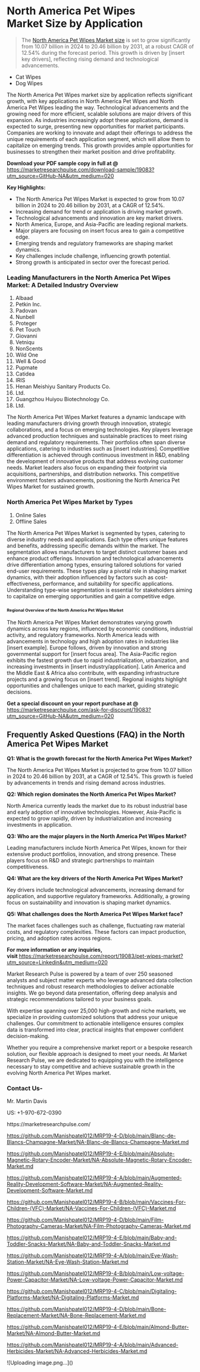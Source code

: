 <h1>North America Pet Wipes Market&nbsp;Size by Application</h1><blockquote><p>The <a href="https://marketresearchpulse.com/download-sample/19083?utm_source=GitHub-NA&amp;utm_medium=020">North America Pet Wipes Market size</a> is set to grow significantly from 10.07 billion in 2024 to 20.46 billion by 2031, at a robust CAGR of 12.54% during the forecast period. This growth is driven by [insert key drivers], reflecting rising demand and technological advancements.</p></blockquote><ul><li>Cat Wipes<li> Dog Wipes</li></ul><p>The North America Pet Wipes market size by application reflects significant growth, with key applications in North America Pet Wipes and North America Pet Wipes leading the way. Technological advancements and the growing need for more efficient, scalable solutions are major drivers of this expansion. As industries increasingly adopt these applications, demand is expected to surge, presenting new opportunities for market participants. Companies are working to innovate and adapt their offerings to address the unique requirements of each application segment, which will allow them to capitalize on emerging trends. This growth provides ample opportunities for businesses to strengthen their market position and drive profitability.</p><p><strong>Download your PDF sample copy in full at @ </strong><a href="https://marketresearchpulse.com/download-sample/19083?utm_source=GitHub-NA&amp;utm_medium=020">https://marketresearchpulse.com/download-sample/19083?utm_source=GitHub-NA&amp;utm_medium=020</a></p><p><strong>Key Highlights: </strong></p><ul><li>The North America Pet Wipes Market is expected to grow from 10.07 billion in 2024 to 20.46 billion by 2031, at a CAGR of 12.54%.</li><li>Increasing demand for trend or application is driving market growth.</li><li>Technological advancements and innovation are key market drivers.</li><li>North America, Europe, and Asia-Pacific are leading regional markets.</li><li>Major players are focusing on insert focus area to gain a competitive edge.</li><li>Emerging trends and regulatory frameworks are shaping market dynamics.</li><li>Key challenges include challenge, influencing growth potential.</li><li>Strong growth is anticipated in sector over the forecast period.</li></ul><h3>Leading Manufacturers in the North America Pet Wipes Market: A Detailed Industry Overview</h3><ol><li>Albaad</li><li>Petkin Inc.</li><li>Padovan</li><li>Nunbell</li><li>Proteger</li><li>Pet Touch</li><li>Giovanni</li><li>Vetniqu</li><li>NonScents</li><li>Wild One</li><li>Well & Good</li><li>Pupmate</li><li>Catidea</li><li>IRIS</li><li>Henan Meishiyu Sanitary Products Co.</li><li>Ltd.</li><li>Guangzhou Huiyou Biotechnology Co.</li><li>Ltd.</li></ol><div class="flex max-w-full flex-col flex-grow"><div class="min-h-8 text-message flex w-full flex-col items-end gap-2 whitespace-normal break-words [.text-message+&amp;]:mt-5" dir="auto" data-message-author-role="assistant" data-message-id="fd8432e4-4910-450d-b182-61b7bfb0a01f" data-message-model-slug="gpt-4o"><div class="flex w-full flex-col gap-1 empty:hidden first:pt-[3px]"><div class="markdown prose w-full break-words dark:prose-invert light"><p>The North America Pet Wipes Market features a dynamic landscape with leading manufacturers driving growth through innovation, strategic collaborations, and a focus on emerging technologies. Key players leverage advanced production techniques and sustainable practices to meet rising demand and regulatory requirements. Their portfolios often span diverse applications, catering to industries such as [insert industries]. Competitive differentiation is achieved through continuous investment in R&amp;D, enabling the development of innovative products that address evolving customer needs. Market leaders also focus on expanding their footprint via acquisitions, partnerships, and distribution networks. This competitive environment fosters advancements, positioning the North America Pet Wipes Market for sustained growth.</p></div></div></div></div><h3>North America Pet Wipes Market by Types</h3><ol><li>Online Sales<li> Offline Sales</li></ol><div class="flex max-w-full flex-col flex-grow"><div class="min-h-8 text-message flex w-full flex-col items-end gap-2 whitespace-normal break-words [.text-message+&amp;]:mt-5" dir="auto" data-message-author-role="assistant" data-message-id="084470be-0bb7-4664-bddf-5156b4f41249" data-message-model-slug="gpt-4o-mini"><div class="flex w-full flex-col gap-1 empty:hidden first:pt-[3px]"><div class="markdown prose w-full break-words dark:prose-invert light"><p>The North America Pet Wipes Market is segmented by types, catering to diverse industry needs and applications. Each type offers unique features and benefits, addressing specific demands within the market. The segmentation allows manufacturers to target distinct customer bases and enhance product offerings. Innovation and technological advancements drive differentiation among types, ensuring tailored solutions for varied end-user requirements. These types play a pivotal role in shaping market dynamics, with their adoption influenced by factors such as cost-effectiveness, performance, and suitability for specific applications. Understanding type-wise segmentation is essential for stakeholders aiming to capitalize on emerging opportunities and gain a competitive edge.</p></div></div></div></div><h3><span style="font-size: 11px;">Regional Overview of the North America Pet Wipes Market</span></h3><div class="flex max-w-full flex-col flex-grow"><div class="min-h-8 text-message flex w-full flex-col items-end gap-2 whitespace-normal break-words [.text-message+&amp;]:mt-5" dir="auto" data-message-author-role="assistant" data-message-id="e9038762-ce64-4e30-91c9-9bd413514231" data-message-model-slug="gpt-4o-mini"><div class="flex w-full flex-col gap-1 empty:hidden first:pt-[3px]"><div class="markdown prose w-full break-words dark:prose-invert light"><p>The North America Pet Wipes Market demonstrates varying growth dynamics across key regions, influenced by economic conditions, industrial activity, and regulatory frameworks. North America leads with advancements in technology and high adoption rates in industries like [insert example]. Europe follows, driven by innovation and strong governmental support for [insert focus area]. The Asia-Pacific region exhibits the fastest growth due to rapid industrialization, urbanization, and increasing investments in [insert industry/application]. Latin America and the Middle East &amp; Africa also contribute, with expanding infrastructure projects and a growing focus on [insert trend]. Regional insights highlight opportunities and challenges unique to each market, guiding strategic decisions.</p></div></div></div></div><p><strong>Get a special discount on your report purchase at @ </strong><a href="https://marketresearchpulse.com/ask-for-discount/19083?utm_source=GitHub-NA&amp;utm_medium=020">https://marketresearchpulse.com/ask-for-discount/19083?utm_source=GitHub-NA&amp;utm_medium=020</a></p><h2>Frequently Asked Questions (FAQ) in the North America Pet Wipes Market</h2><p><strong>Q1: What is the growth forecast for the North America Pet Wipes Market?</strong></p><p>The North America Pet Wipes Market is projected to grow from 10.07 billion in 2024 to 20.46 billion by 2031, at a CAGR of 12.54%. This growth is fueled by advancements in trends and rising demand across industries.</p><p><strong>Q2: Which region dominates the North America Pet Wipes Market?</strong></p><p>North America currently leads the market due to its robust industrial base and early adoption of innovative technologies. However, Asia-Pacific is expected to grow rapidly, driven by industrialization and increasing investments in application.</p><p><strong>Q3: Who are the major players in the North America Pet Wipes Market?</strong></p><p>Leading manufacturers include North America Pet Wipes, known for their extensive product portfolios, innovation, and strong presence. These players focus on R&amp;D and strategic partnerships to maintain competitiveness.</p><p><strong>Q4: What are the key drivers of the North America Pet Wipes Market?</strong></p><p>Key drivers include technological advancements, increasing demand for application, and supportive regulatory frameworks. Additionally, a growing focus on sustainability and innovation is shaping market dynamics.</p><p><strong>Q5: What challenges does the North America Pet Wipes Market face?</strong></p><p>The market faces challenges such as challenge, fluctuating raw material costs, and regulatory complexities. These factors can impact production, pricing, and adoption rates across regions.</p><p><strong>For more information or any inquiries, visit&nbsp;</strong><a href="https://marketresearchpulse.com/report/19083/pet-wipes-market?utm_source=Linkedin&utm_medium=020">https://marketresearchpulse.com/report/19083/pet-wipes-market?utm_source=Linkedin&utm_medium=020</a></p><p>Market Research Pulse is powered by a team of over 250 seasoned analysts and subject matter experts who leverage advanced data collection techniques and robust research methodologies to deliver actionable insights. We go beyond data presentation, offering deep analysis and strategic recommendations tailored to your business goals.</p><p>With expertise spanning over 25,000 high-growth and niche markets, we specialize in providing customized solutions that address your unique challenges. Our commitment to actionable intelligence ensures complex data is transformed into clear, practical insights that empower confident decision-making.</p><p>Whether you require a comprehensive market report or a bespoke research solution, our flexible approach is designed to meet your needs. At Market Research Pulse, we are dedicated to equipping you with the intelligence necessary to stay competitive and achieve sustainable growth in the evolving North America Pet Wipes market.</p><h3><strong>Contact Us-</strong></h3><p>Mr. Martin Davis</p><p>US: +1-970-672-0390</p><p>https://marketresearchpulse.com/</p><p><a href="https://github.com/Manishpatel012/MRP19-4-D/blob/main/Blanc-de-Blancs-Champagne-Market/NA-Blanc-de-Blancs-Champagne-Market.md">https://github.com/Manishpatel012/MRP19-4-D/blob/main/Blanc-de-Blancs-Champagne-Market/NA-Blanc-de-Blancs-Champagne-Market.md</a></p><p><a href="https://github.com/Manishpatel012/MRP19-4-E/blob/main/Absolute-Magnetic-Rotary-Encoder-Market/NA-Absolute-Magnetic-Rotary-Encoder-Market.md">https://github.com/Manishpatel012/MRP19-4-E/blob/main/Absolute-Magnetic-Rotary-Encoder-Market/NA-Absolute-Magnetic-Rotary-Encoder-Market.md</a></p><p><a href="https://github.com/Manishpatel012/MRP19-4-A/blob/main/Augmented-Reality-Development-Software-Market/NA-Augmented-Reality-Development-Software-Market.md">https://github.com/Manishpatel012/MRP19-4-A/blob/main/Augmented-Reality-Development-Software-Market/NA-Augmented-Reality-Development-Software-Market.md</a></p><p><a href="https://github.com/Manishpatel012/MRP19-4-B/blob/main/Vaccines-For-Children-(VFC)-Market/NA-Vaccines-For-Children-(VFC)-Market.md">https://github.com/Manishpatel012/MRP19-4-B/blob/main/Vaccines-For-Children-(VFC)-Market/NA-Vaccines-For-Children-(VFC)-Market.md</a></p><p><a href="https://github.com/Manishpatel012/MRP19-4-D/blob/main/Film-Photography-Cameras-Market/NA-Film-Photography-Cameras-Market.md">https://github.com/Manishpatel012/MRP19-4-D/blob/main/Film-Photography-Cameras-Market/NA-Film-Photography-Cameras-Market.md</a></p><p><a href="https://github.com/Manishpatel012/MRP19-4-E/blob/main/Baby-and-Toddler-Snacks-Market/NA-Baby-and-Toddler-Snacks-Market.md">https://github.com/Manishpatel012/MRP19-4-E/blob/main/Baby-and-Toddler-Snacks-Market/NA-Baby-and-Toddler-Snacks-Market.md</a></p><p><a href="https://github.com/Manishpatel012/MRP19-4-A/blob/main/Eye-Wash-Station-Market/NA-Eye-Wash-Station-Market.md">https://github.com/Manishpatel012/MRP19-4-A/blob/main/Eye-Wash-Station-Market/NA-Eye-Wash-Station-Market.md</a></p><p><a href="https://github.com/Manishpatel012/MRP19-4-B/blob/main/Low-voltage-Power-Capacitor-Market/NA-Low-voltage-Power-Capacitor-Market.md">https://github.com/Manishpatel012/MRP19-4-B/blob/main/Low-voltage-Power-Capacitor-Market/NA-Low-voltage-Power-Capacitor-Market.md</a></p><p><a href="https://github.com/Manishpatel012/MRP19-4-C/blob/main/Digitaling-Platforms-Market/NA-Digitaling-Platforms-Market.md">https://github.com/Manishpatel012/MRP19-4-C/blob/main/Digitaling-Platforms-Market/NA-Digitaling-Platforms-Market.md</a></p><p><a href="https://github.com/Manishpatel012/MRP19-4-D/blob/main/Bone-Replacement-Market/NA-Bone-Replacement-Market.md">https://github.com/Manishpatel012/MRP19-4-D/blob/main/Bone-Replacement-Market/NA-Bone-Replacement-Market.md</a></p><p><a href="https://github.com/Manishpatel012/MRP19-4-E/blob/main/Almond-Butter-Market/NA-Almond-Butter-Market.md">https://github.com/Manishpatel012/MRP19-4-E/blob/main/Almond-Butter-Market/NA-Almond-Butter-Market.md</a></p><p><a href="https://github.com/Manishpatel012/MRP19-4-A/blob/main/Advanced-Herbicides-Market/NA-Advanced-Herbicides-Market.md">https://github.com/Manishpatel012/MRP19-4-A/blob/main/Advanced-Herbicides-Market/NA-Advanced-Herbicides-Market.md</a></p>
![Uploading image.png…]()

